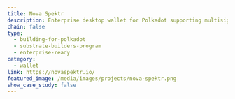 ```yaml
---
title: Nova Spektr
description: Enterprise desktop wallet for Polkadot supporting multisigs, staking, light clients and more.
chain: false
type:
  - building-for-polkadot
  - substrate-builders-program
  - enterprise-ready
category:
  - wallet
link: https://novaspektr.io/
featured_image: /media/images/projects/nova-spektr.png
show_case_study: false
---
```

